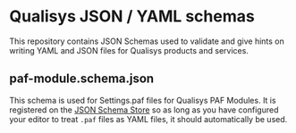 # Qualisys JSON / YAML schemas

This repository contains JSON Schemas used to validate and give hints on writing YAML and JSON files for Qualisys products and services.

## paf-module.schema.json
This schema is used for Settings.paf files for Qualisys PAF Modules. It is registered on the [JSON Schema Store](https://www.schemastore.org/json/) so as long as you have configured your editor to treat `.paf` files as YAML files, it should automatically be used.